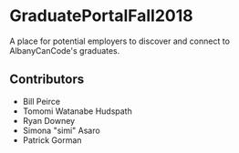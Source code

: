 # GraduatePortalFall2018

A place for potential employers to discover and connect to AlbanyCanCode's graduates.

## Contributors

* Bill Peirce
* Tomomi Watanabe Hudspath
* Ryan Downey
* Simona "simi" Asaro
* Patrick Gorman

